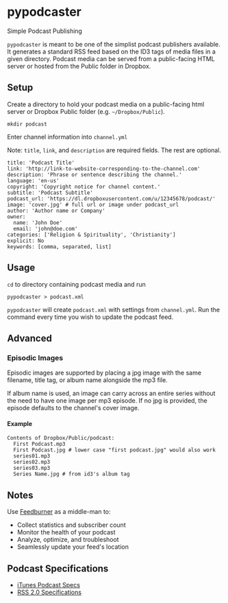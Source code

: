 # pypodcaster

Simple Podcast Publishing

`pypodcaster` is meant to be one of the simplist podcast publishers available. It generates a standard RSS feed based on the ID3 tags of media files in a given directory. Podcast media can be served from a public-facing HTML server or hosted from the Public folder in Dropbox.
  
## Setup

Create a directory to hold your podcast media on a public-facing html server or Dropbox Public folder (e.g. `~/Dropbox/Public`).

    mkdir podcast

Enter channel information into `channel.yml`

Note: `title`, `link`, and `description` are required fields. The rest are optional.

```
title: 'Podcast Title'
link: 'http://link-to-website-corresponding-to-the-channel.com'
description: 'Phrase or sentence describing the channel.'
language: 'en-us'
copyright: 'Copyright notice for channel content.'
subtitle: 'Podcast Subtitle'
podcast_url: 'https://dl.dropboxusercontent.com/u/12345678/podcast/'
image: 'cover.jpg' # full url or image under podcast_url
author: 'Author name or Company'
owner:
  name: 'John Doe'
  email: 'john@doe.com'
categories: ['Religion & Spirituality', 'Christianity']
explicit: No
keywords: [comma, separated, list]
```

## Usage

`cd` to directory containing podcast media and run

    pypodcaster > podcast.xml

`pypodcaster` will create `podcast.xml` with settings from `channel.yml`. Run the command every time you wish to update the podcast feed.

## Advanced

### Episodic Images

Episodic images are supported by placing a jpg image with the same filename, title tag, or album name alongside the mp3 file.

If album name is used, an image can carry across an entire series without the need to have one image per mp3 episode. If no jpg is provided, the episode defaults to the channel's cover image.

#### Example

```
Contents of Dropbox/Public/podcast:
  First Podcast.mp3
  First Podcast.jpg # lower case "first podcast.jpg" would also work
  series01.mp3
  series02.mp3
  series03.mp3
  Series Name.jpg # from id3's album tag 
```

## Notes

Use [Feedburner](http://feedburner.com) as a middle-man to:

- Collect statistics and subscriber count
- Monitor the health of your podcast
- Analyze, optimize, and troubleshoot
- Seamlessly update your feed's location

## Podcast Specifications

- [iTunes Podcast Specs](http://www.apple.com/itunes/podcasts/specs.html)
- [RSS 2.0 Specifications](https://validator.w3.org/feed/docs/rss2.html)
